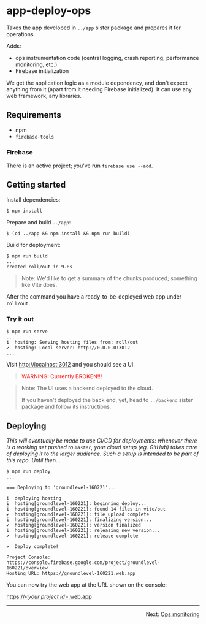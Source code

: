 # app-deploy-ops

Takes the app developed in `../app` sister package and prepares it for operations.

Adds:

- ops instrumentation code (central logging, crash reporting, performance monitoring, etc.)
- Firebase initialization

We get the application logic as a module dependency, and don't expect anything from it (apart from it needing Firebase initialized). It can use any web framework, any libraries.


## Requirements

- npm
- `firebase-tools`

### Firebase

There is an active project; you've run `firebase use --add`.


## Getting started

Install dependencies:

```
$ npm install
```

Prepare and build `../app`:

```
$ (cd ../app && npm install && npm run build)
```

Build for deployment:

```
$ npm run build
...
created roll/out in 9.8s
```

>Note: We'd like to get a summary of the chunks produced; something like Vite does.

After the command you have a ready-to-be-deployed web app under `roll/out`.


### Try it out

```
$ npm run serve
...
i  hosting: Serving hosting files from: roll/out
✔  hosting: Local server: http://0.0.0.0:3012
...
```

Visit [http://localhost:3012](http://localhost:3012) and you should see a UI.

><font color=red>WARNING: Currently BROKEN!!!</font>

>Note: The UI uses a backend deployed to the cloud.
>
>If you haven't deployed the back end, yet, head to `../backend` sister package and follow its instructions.

## Deploying

*This will eventually be made to use CI/CD for deployments: whenever there is a working set pushed to `master`, your cloud setup (eg. GitHub) takes care of deploying it to the larger audience. Such a setup is intended to be part of this repo. Until then...*


```
$ npm run deploy
...

=== Deploying to 'groundlevel-160221'...

i  deploying hosting
i  hosting[groundlevel-160221]: beginning deploy...
i  hosting[groundlevel-160221]: found 14 files in vite/out
✔  hosting[groundlevel-160221]: file upload complete
i  hosting[groundlevel-160221]: finalizing version...
✔  hosting[groundlevel-160221]: version finalized
i  hosting[groundlevel-160221]: releasing new version...
✔  hosting[groundlevel-160221]: release complete

✔  Deploy complete!

Project Console: https://console.firebase.google.com/project/groundlevel-160221/overview
Hosting URL: https://groundlevel-160221.web.app
```

You can now try the web app at the URL shown on the console:

[https://&lt;<i>your project id</i>&gt;.web.app](https://YOUR-PROJECT-ID.web.app)

---

<p align=right>Next: <a href="./README.ops.md">Ops monitoring</a></p>
